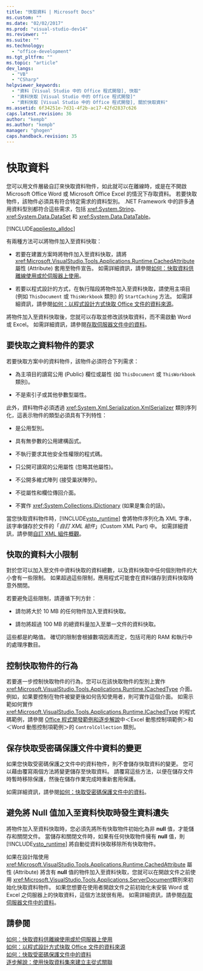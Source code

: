 ```yaml
---
title: "快取資料 | Microsoft Docs"
ms.custom: ""
ms.date: "02/02/2017"
ms.prod: "visual-studio-dev14"
ms.reviewer: ""
ms.suite: ""
ms.technology: 
  - "office-development"
ms.tgt_pltfrm: ""
ms.topic: "article"
dev_langs: 
  - "VB"
  - "CSharp"
helpviewer_keywords: 
  - "資料 [Visual Studio 中的 Office 程式開發], 快取"
  - "資料快取 [Visual Studio 中的 Office 程式開發]"
  - "資料快取 [Visual Studio 中的 Office 程式開發], 關於快取資料"
ms.assetid: 6f34251e-7d31-4f2b-ac17-42fd2837c626
caps.latest.revision: 36
author: "kempb"
ms.author: "kempb"
manager: "ghogen"
caps.handback.revision: 35
---
```

# 快取資料
  您可以用文件層級自訂來快取資料物件，如此就可以在離線時，或是在不開啟 Microsoft Office Word 或 Microsoft Office Excel 的情況下存取資料。  若要快取物件，該物件必須具有符合特定需求的資料型別。  .NET Framework 中的許多通用資料型別都符合這些需求，包括 <xref:System.String>、<xref:System.Data.DataSet> 和 <xref:System.Data.DataTable>。  
  
 [!INCLUDE[appliesto_alldoc](../vsto/includes/appliesto-alldoc-md.md)]  
  
 有兩種方法可以將物件加入至資料快取：  
  
-   若要在建置方案時將物件加入至資料快取，請將 <xref:Microsoft.VisualStudio.Tools.Applications.Runtime.CachedAttribute> 屬性 \(Attribute\) 套用至物件宣告。  如需詳細資訊，請參閱[如何：快取資料供離線使用或於伺服器上使用](../vsto/how-to-cache-data-for-use-offline-or-on-a-server.md)。  
  
-   若要以程式設計的方式，在執行階段將物件加入至資料快取，請使用主項目 \(例如 `ThisDocument` 或 `ThisWorkbook` 類別\) 的 `StartCaching` 方法。  如需詳細資訊，請參閱[如何：以程式設計方式快取 Office 文件的資料來源](../vsto/how-to-programmatically-cache-a-data-source-in-an-office-document.md)。  
  
 將物件加入至資料快取後，您就可以存取並修改該快取資料，而不需啟動 Word 或 Excel。  如需詳細資訊，請參閱[存取伺服器文件中的資料](../vsto/accessing-data-in-documents-on-the-server.md)。  
  
## 要快取之資料物件的要求  
 若要快取方案中的資料物件，該物件必須符合下列需求：  
  
-   為主項目的讀寫公用 \(Public\) 欄位或屬性 \(如 `ThisDocument` 或 `ThisWorkbook` 類別\)。  
  
-   不是索引子或其他參數型屬性。  
  
 此外，資料物件必須透過 <xref:System.Xml.Serialization.XmlSerializer> 類別序列化，這表示物件的類型必須具有下列特性：  
  
-   是公用型別。  
  
-   具有無參數的公用建構函式。  
  
-   不執行要求其他安全性權限的程式碼。  
  
-   只公開可讀寫的公用屬性 \(忽略其他屬性\)。  
  
-   不公開多維式陣列 \(接受巢狀陣列\)。  
  
-   不從屬性和欄位傳回介面。  
  
-   不實作 <xref:System.Collections.IDictionary> \(如果是集合的話\)。  
  
 當您快取資料物件時，[!INCLUDE[vsto_runtime](../vsto/includes/vsto-runtime-md.md)] 會將物件序列化為 XML 字串，該字串儲存於文件的「*自訂 XML 組件*」\(Custom XML Part\) 中。  如需詳細資訊，請參閱[自訂 XML 組件概觀](../vsto/custom-xml-parts-overview.md)。  
  
## 快取的資料大小限制  
 對於您可以加入至文件中資料快取的資料總數，以及資料快取中任何個別物件的大小會有一些限制。  如果超過這些限制，應用程式可能會在資料儲存到資料快取時意外關閉。  
  
 若要避免這些限制，請遵循下列方針︰  
  
-   請勿將大於 10 MB 的任何物件加入至資料快取。  
  
-   請勿將超過 100 MB 的總資料量加入至單一文件的資料快取。  
  
 這些都是約略值。  確切的限制會根據數項因素而定，包括可用的 RAM 和執行中的處理序數目。  
  
## 控制快取物件的行為  
 若要進一步控制快取物件的行為，您可以在該快取物件的型別上實作 <xref:Microsoft.VisualStudio.Tools.Applications.Runtime.ICachedType> 介面。  例如，如果要控制在物件被變更後如何告知使用者，則可實作這個介面。  如需示範如何實作 <xref:Microsoft.VisualStudio.Tools.Applications.Runtime.ICachedType> 的程式碼範例，請參閱 [Office 程式開發範例和逐步解說](../vsto/office-development-samples-and-walkthroughs.md)中＜Excel 動態控制項範例＞和＜Word 動態控制項範例＞的 `ControlCollection` 類別。  
  
## 保存快取受密碼保護文件中資料的變更  
 如果您快取受密碼保護之文件中的資料物件，則不會儲存快取資料的變更。  您可以藉由覆寫兩個方法將變更儲存至快取資料。  請覆寫這些方法，以便在儲存文件時暫時移除保護，然後在儲存作業完成時重新套用保護。  
  
 如需詳細資訊，請參閱[如何：快取受密碼保護文件中的資料](../vsto/how-to-cache-data-in-a-password-protected-document.md)。  
  
## 避免將 Null 值加入至資料快取時發生資料遺失  
 將物件加入至資料快取時，您必須先將所有快取物件初始化為非 **null** 值，才能儲存和關閉文件。  當儲存和關閉文件時，如果有任何快取物件擁有 **null** 值，則 [!INCLUDE[vsto_runtime](../vsto/includes/vsto-runtime-md.md)] 將自動從資料快取移除所有快取物件。  
  
 如果在設計階使用 <xref:Microsoft.VisualStudio.Tools.Applications.Runtime.CachedAttribute> 屬性 \(Attribute\) 將含有 **null** 值的物件加入至資料快取，您就可以在開啟文件之前使用 <xref:Microsoft.VisualStudio.Tools.Applications.ServerDocument>類別來初始化快取資料物件。  如果您想要在使用者開啟文件之前初始化未安裝 Word 或 Excel 之伺服器上的快取資料，這個方法就很有用。  如需詳細資訊，請參閱[存取伺服器文件中的資料](../vsto/accessing-data-in-documents-on-the-server.md)。  
  
## 請參閱  
 [如何：快取資料供離線使用或於伺服器上使用](../vsto/how-to-cache-data-for-use-offline-or-on-a-server.md)   
 [如何：以程式設計方式快取 Office 文件的資料來源](../vsto/how-to-programmatically-cache-a-data-source-in-an-office-document.md)   
 [如何：快取受密碼保護文件中的資料](../vsto/how-to-cache-data-in-a-password-protected-document.md)   
 [逐步解說：使用快取資料集來建立主從式關聯](../vsto/walkthrough-creating-a-master-detail-relation-using-a-cached-dataset.md)  
  
  